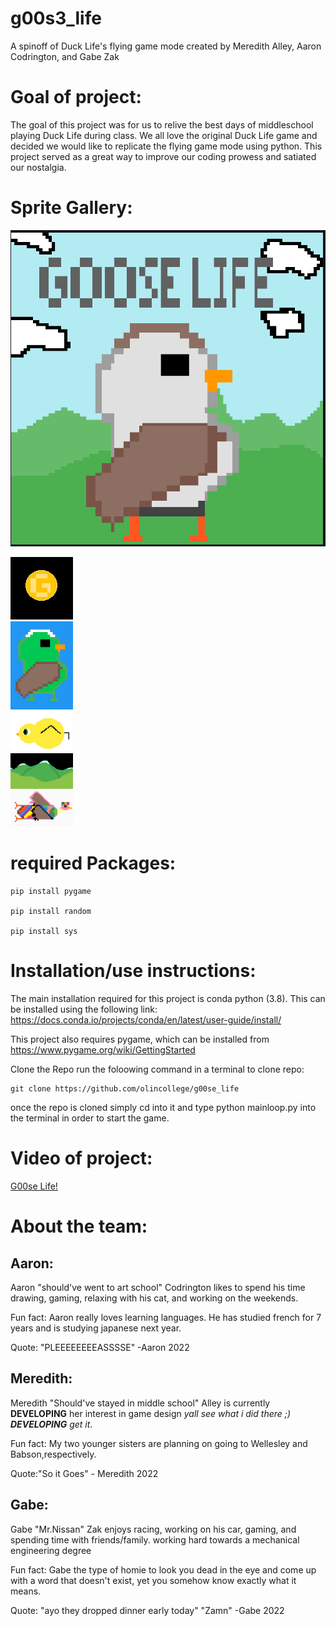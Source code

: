 # g00s3_life
A spinoff of Duck Life's flying game mode created by Meredith Alley, Aaron Codrington, and Gabe Zak



# Goal of project:
The goal of this project was for us to relive the best days of middleschool playing Duck Life during class. 
We all love the original Duck Life game and decided we would like to replicate the flying game mode using python.
This project served as a great way to improve our coding prowess and satiated our nostalgia.


# Sprite Gallery:
![](images/titlescreen.PNG)

<img src="images/player_sprites/coin.PNG" width ="100"> \
<img src="images/player_sprites/greengoose.PNG" width ="100"> \
<img src="images/player_sprites/duck.png" width ="100"> \
<img src="images/Goose_Life_Rolling_Background_2.png" width ="100"> \
<img src="images/player_sprites/rainbowfly.PNG" width ="100">



# required Packages:
~~~
pip install pygame

pip install random

pip install sys

~~~

# Installation/use instructions:
The main installation required for this project is conda python (3.8). This can be installed using the following link: 
https://docs.conda.io/projects/conda/en/latest/user-guide/install/

This project also requires pygame, which can be installed from https://www.pygame.org/wiki/GettingStarted

Clone the Repo
run the foloowing command in a terminal to clone repo: 
~~~
git clone https://github.com/olincollege/g00se_life
~~~

once the repo is cloned simply cd into it and type python mainloop.py into the terminal in order to start the game.

# Video of project:
[G00se Life!](https://youtu.be/ev18DZlHDrc)

# About the team:


## Aaron:
Aaron "should've went to art school" Codrington likes to spend his time drawing, gaming, relaxing with his cat, and working on the weekends.

Fun fact: Aaron really loves learning languages. He has studied french for 7 years and is studying japanese next year.

Quote: "PLEEEEEEEEASSSSE" -Aaron 2022

## Meredith:
Meredith "Should've stayed in middle school" Alley is currently **DEVELOPING** her interest in game design _yall see what i did there ;) **DEVELOPING** get it_.

Fun fact: My two younger sisters are planning on going to Wellesley and Babson,respectively.

Quote:"So it Goes" - Meredith 2022

## Gabe: 
Gabe "Mr.Nissan" Zak enjoys racing, working on his car, gaming, and spending time with friends/family.
working hard towards a mechanical engineering degree

Fun fact: Gabe the type of homie to look you dead in the eye and come up with a word that doesn't exist, yet you somehow know exactly what it means.

Quote: "ayo they dropped dinner early today" "Zamn" -Gabe 2022